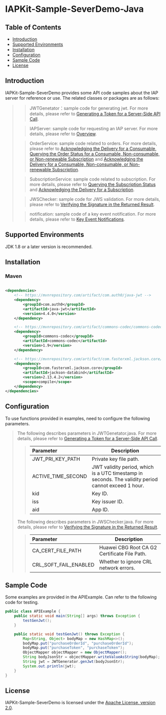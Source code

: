 # IAPKit-Sample-SeverDemo-Java

## Table of Contents

* [Introduction](#introduction)
* [Supported Environments](#supported-environments)
* [Installation](#installation)
* [Configuration ](#configuration)
* [Sample Code](#sample-code)
* [License](#license)

## Introduction

IAPKit-Sample-SeverDemo provides some API code samples about the IAP server for reference or use. The related classes or packages are as follows:  

> > JWTGenetator：sample code for generating jwt. For more details, please refer to [Generating a Token for a Server-Side API Call](https://developer.huawei.com/consumer/en/doc/harmonyos-references/iap-jwt-description).
> 
> > IAPServer: sample code for requesting an IAP server. For more details, please refer to [Overview](https://developer.huawei.com/consumer/en/doc/harmonyos-references/iap-rest-common-statement).
>
> > OrderService: sample code related to orders. For more details, please refer to [Acknowledging the Delivery for a Consumable, Querying the Order Status for a Consumable, Non-consumable, or Non-renewable Subscription](https://developer.huawei.com/consumer/en/doc/harmonyos-references/iap-query-order-status) and [Acknowledging the Delivery for a Consumable, Non-consumable, or Non-renewable Subscription](https://developer.huawei.com/consumer/en/doc/harmonyos-references/iap-confirm-purchase-for-order).
>
> > SubscriptionService: sample code related to subscription. For more details, please refer to [Querying the Subscription Status](https://developer.huawei.com/consumer/en/doc/harmonyos-references/iap-query-subscription-status) and [Acknowledging the Delivery for a Subscription](https://developer.huawei.com/consumer/en/doc/harmonyos-references/iap-confirm-purchase-for-sub).
>
> > JWSChecker: sample code for JWS validation. For more details, please refer to [Verifying the Signature in the Returned Result](https://developer.huawei.com/consumer/en/doc/harmonyos-references/iap-verifying-signature).
>
> > notification: sample code of a key event notification. For more details, please refer to [Key Event Notifications](https://developer.huawei.com/consumer/en/doc/harmonyos-references/iap-key-event-notifications).

## Supported Environments

JDK 1.8 or a later version is recommended.

## Installation

### Maven

```xml

<dependencies>
    <!-- https://mvnrepository.com/artifact/com.auth0/java-jwt -->
    <dependency>
        <groupId>com.auth0</groupId>
        <artifactId>java-jwt</artifactId>
        <version>4.4.0</version>
    </dependency>

    <!-- https://mvnrepository.com/artifact/commons-codec/commons-codec -->
    <dependency>
        <groupId>commons-codec</groupId>
        <artifactId>commons-codec</artifactId>
        <version>1.9</version>
    </dependency>

    <!-- https://mvnrepository.com/artifact/com.fasterxml.jackson.core/jackson-databind -->
    <dependency>
        <groupId>com.fasterxml.jackson.core</groupId>
        <artifactId>jackson-databind</artifactId>
        <version>2.13.4.2</version>
        <scope>compile</scope>
    </dependency>
</dependencies>
```

## Configuration

To use functions provided in examples, need to configure the following parameters.

> The following describes parameters in JWTGenetator.java. For more details, please refer to [Generating a Token for a Server-Side API Call](https://developer.huawei.com/consumer/en/doc/harmonyos-references/iap-jwt-description).
> 
> > | Parameter | Description |
> > | :----------------- | ------------------------------------------------------- |
> > | JWT_PRI_KEY_PATH | Private key file path.  |
> > | ACTIVE_TIME_SECOND | JWT validity period, which is a UTC timestamp in seconds. The validity period cannot exceed 1 hour. |
> > | kid | Key ID. |
> > | iss | Key issuer ID. |
> > | aid |  App ID. |
> 
> The following describes parameters in JWSChecker.java. For more details, please refer to [Verifying the Signature in the Returned Result](https://developer.huawei.com/consumer/en/doc/harmonyos-references/iap-verifying-signature).
> 
> > | Parameter | Description |
> > | :----------------- | ------------------------------------------------------- |
> > | CA_CERT_FILE_PATH | Huawei CBG Root CA G2 Certificate File Path. |
> > | CRL_SOFT_FAIL_ENABLED | Whether to ignore CRL network errors. |

## Sample Code

Some examples are provided in the APIExample. Can refer to the following code for testing.

```java
public class APIExample {
    public static void main(String[] args) throws Exception {
        testGenJwt();
    }

    public static void testGenJwt() throws Exception {
        Map<String, Object> bodyMap = new HashMap<>();
        bodyMap.put("purchaseOrderId", "purchaseOrderId");
        bodyMap.put("purchaseToken", "purchaseToken");
        ObjectMapper objectMapper = new ObjectMapper();
        String bodyJsonStr = objectMapper.writeValueAsString(bodyMap);
        String jwt = JWTGenerator.genJwt(bodyJsonStr);
        System.out.println(jwt);
    }
}
```

## License

IAPKit-Sample-SeverDemo is licensed under the [Apache License, version 2.0](http://www.apache.org/licenses/LICENSE-2.0).

